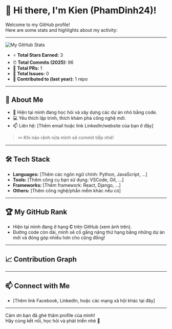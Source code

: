 # 👋 Hi there, I'm Kien (PhamDinh24)!

Welcome to my GitHub profile!  
Here are some stats and highlights about my activity:

---

![My GitHub Stats](image1)

- ⭐ **Total Stars Earned:** 3  
- ⏰ **Total Commits (2025):** 96  
- 🔀 **Total PRs:** 1  
- 📝 **Total Issues:** 0  
- 🚀 **Contributed to (last year):** 1 repo

---

## 🚀 About Me

- 🌱 Hiện tại mình đang học hỏi và xây dựng các dự án nhỏ bằng code.
- 💻 Yêu thích lập trình, thích khám phá công nghệ mới.
- 📫 Liên hệ: [Thêm email hoặc link LinkedIn/website của bạn ở đây]

> 💤 Khi nào rảnh nữa mình sẽ commit tiếp nhé!

---

## 🛠️ Tech Stack

- **Languages:** [Thêm các ngôn ngữ chính: Python, JavaScript, ...]
- **Tools:** [Thêm công cụ bạn sử dụng: VSCode, Git, ...]
- **Frameworks:** [Thêm framework: React, Django, ...]
- **Others:** [Thêm công nghệ/phần mềm khác nếu có]

---

## 🏆 My GitHub Rank

- Hiện tại mình đang ở hạng **C** trên GitHub (xem ảnh trên).
- Đường code còn dài, mình sẽ cố gắng nâng thứ hạng bằng những dự án mới và đóng góp nhiều hơn cho cộng đồng!

---

## 📈 Contribution Graph

<!-- Bạn có thể dùng các dịch vụ như github-readme-stats hoặc github-profile-trophy để hiển thị thêm các biểu đồ, ví dụ: -->
<!-- ![GitHub Streak](https://streak-stats.demolab.com/?user=PhamDinh24&theme=dark) -->
<!-- ![Top Langs](https://github-readme-stats.vercel.app/api/top-langs/?username=PhamDinh24&layout=compact) -->

---

## 📫 Connect with Me

- [Thêm link Facebook, LinkedIn, hoặc các mạng xã hội khác tại đây]

---

Cảm ơn bạn đã ghé thăm profile của mình!  
Hãy cùng kết nối, học hỏi và phát triển nhé 🚀
